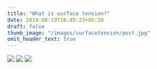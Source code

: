 ```yaml
---
title: "What is surface tension?"
date: 2019-08-19T16:45:23+05:30
draft: false
thumb_image: "/images/surfacetension/post.jpg"
omit_header_text: true
---
```


![](/images/surfacetension/Page_1.jpg)
![](/images/surfacetension/Page_2.jpg)
![](/images/surfacetension/Page_3.jpg)